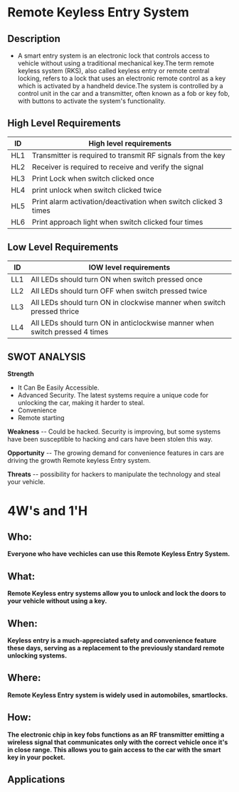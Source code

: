 # Remote Keyless Entry System 

## Description

* A smart entry system is an electronic lock that controls access to vehicle without using a traditional mechanical key.The term remote keyless system (RKS), also called keyless entry or remote central locking, refers to a lock that uses an electronic remote control as a key which is activated by a handheld device.The system is controlled by a control unit in the car and a transmitter, often known as a fob or key fob, with buttons to activate the system's functionality.


## High Level Requirements 
| ID  | High level requirements |
| ------------- | ------------- |
| HL1  |Transmitter is required to transmit RF signals from the key|
| HL2  |  Receiver is required to receive and verify the signal |
| HL3  | Print Lock when switch clicked once |
|HL4|print unlock when switch clicked twice|
|HL5|Print alarm activation/deactivation when switch clicked 3 times|
|HL6|Print approach light when switch clicked four times|



## Low Level Requirements
| ID  | lOW level requirements |
| ------------- | ------------- |
| LL1  |All LEDs should turn ON when switch pressed once|
| LL2  | All LEDs should turn OFF when switch pressed twice  |
| LL3  | All LEDs should turn ON in clockwise manner when switch pressed thrice |
|LL4|All LEDs should turn ON in anticlockwise manner when switch pressed 4 times|


## SWOT ANALYSIS
**Strength**
  * It Can Be Easily Accessible.
  * Advanced Security. The latest systems require a unique code for unlocking the car, making it harder to steal. 
  * Convenience
  * Remote starting
  
**Weakness**
-- Could be hacked. Security is improving, but some systems have been susceptible to hacking and cars have been stolen this way.

**Opportunity**
-- The growing demand for convenience features in cars are driving the growth Remote keyless Entry system.

**Threats**
-- possibility for hackers to manipulate the technology and steal your vehicle.

# 4W&#39;s and 1&#39;H

## Who:

**Everyone who have vechicles can use this Remote Keyless Entry System.**

## What:

**Remote Keyless entry systems allow you to unlock and lock the doors to your vehicle without using a key.**

## When:

**Keyless entry is a much-appreciated safety and convenience feature these days, serving as a replacement to the previously standard remote unlocking systems.**

## Where:

**Remote Keyless Entry system is widely used in automobiles, smartlocks.**

## How:

**The electronic chip in key fobs functions as an RF transmitter emitting a wireless signal that communicates only with the correct vehicle once it's in close range. This allows you to gain access to the car with the smart key in your pocket.**

## Applications

